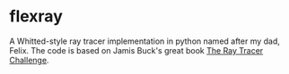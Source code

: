 # flexray
A Whitted-style ray tracer implementation in python named after my dad, Felix. The code is based on Jamis Buck's great book [The Ray Tracer Challenge](https://pragprog.com/titles/jbtracer/the-ray-tracer-challenge/).
